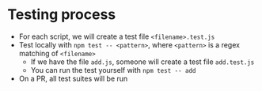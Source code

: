 # Testing process
- For each script, we will create a test file `<filename>.test.js`
- Test locally with `npm test -- <pattern>`, where `<pattern>` is a regex matching of `<filename>`
  - If we have the file `add.js`, someone will create a test file `add.test.js`
  - You can run the test yourself with `npm test -- add`
- On a PR, all test suites will be run